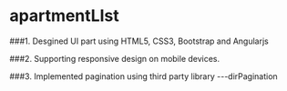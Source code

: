 # apartmentLIst

###1. Desgined UI part using HTML5, CSS3, Bootstrap and Angularjs

###2. Supporting responsive design on mobile devices.

###3. Implemented pagination using third party library ---dirPagination

